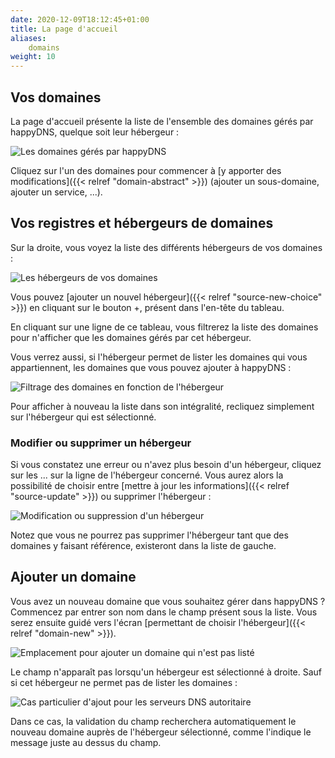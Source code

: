 ```yaml
---
date: 2020-12-09T18:12:45+01:00
title: La page d'accueil
aliases:
    domains
weight: 10
---
```


## Vos domaines

La page d'accueil présente la liste de l'ensemble des domaines gérés par happyDNS, quelque soit leur hébergeur :

![Les domaines gérés par happyDNS](domain-list.png)

Cliquez sur l'un des domaines pour commencer à [y apporter des modifications]({{< relref "domain-abstract" >}}) (ajouter un sous-domaine, ajouter un service, ...).


## Vos registres et hébergeurs de domaines

Sur la droite, vous voyez la liste des différents hébergeurs de vos domaines :

![Les hébergeurs de vos domaines](hosters-list.png)

Vous pouvez [ajouter un nouvel hébergeur]({{< relref "source-new-choice" >}}) en cliquant sur le bouton +, présent dans l'en-tête du tableau.

En cliquant sur une ligne de ce tableau, vous filtrerez la liste des domaines pour n'afficher que les domaines gérés par cet hébergeur.

Vous verrez aussi, si l'hébergeur permet de lister les domaines qui vous appartiennent, les domaines que vous pouvez ajouter à happyDNS :

![Filtrage des domaines en fonction de l'hébergeur](hoster-ovh.png)

Pour afficher à nouveau la liste dans son intégralité, recliquez simplement sur l'hébergeur qui est sélectionné.


### Modifier ou supprimer un hébergeur

Si vous constatez une erreur ou n'avez plus besoin d'un hébergeur, cliquez sur les ... sur la ligne de l'hébergeur concerné. Vous aurez alors la possibilité de choisir entre [mettre à jour les informations]({{< relref "source-update" >}}) ou supprimer l'hébergeur :

![Modification ou suppression d'un hébergeur](hoster-edit.png)

Notez que vous ne pourrez pas supprimer l'hébergeur tant que des domaines y faisant référence, existeront dans la liste de gauche.


## Ajouter un domaine

Vous avez un nouveau domaine que vous souhaitez gérer dans happyDNS ? Commencez par entrer son nom dans le champ présent sous la liste. Vous serez ensuite guidé vers l'écran [permettant de choisir l'hébergeur]({{< relref "domain-new" >}}).

![Emplacement pour ajouter un domaine qui n'est pas listé](new-domain.png)

Le champ n'apparaît pas lorsqu'un hébergeur est sélectionné à droite. Sauf si cet hébergeur ne permet pas de lister les domaines :

![Cas particulier d'ajout pour les serveurs DNS autoritaire](hoster-self.png)

Dans ce cas, la validation du champ recherchera automatiquement le nouveau domaine auprès de l'hébergeur sélectionné, comme l'indique le message juste au dessus du champ.
